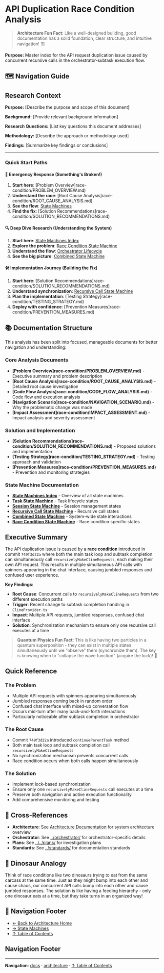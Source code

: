 # API Duplication Race Condition Analysis

> **Architecture Fun Fact**: Like a well-designed building, good documentation has a solid foundation, clear structure, and intuitive navigation! 🏗️

**Purpose:** Master index for the API request duplication issue caused by concurrent recursive calls
in the orchestrator-subtask execution flow.

## 🗺️ Navigation Guide

## Research Context

**Purpose:** \[Describe the purpose and scope of this document]

**Background:** \[Provide relevant background information]

**Research Questions:** \[List key questions this document addresses]

**Methodology:** \[Describe the approach or methodology used]

**Findings:** \[Summarize key findings or conclusions]

---

### Quick Start Paths

#### 🚨 **Emergency Response** (Something's Broken!)

1. **Start here**: [Problem Overview]race-condition/PROBLEM_OVERVIEW.md)
2. **Understand the race**: [Root Cause Analysis]race-condition/ROOT_CAUSE_ANALYSIS.md)
3. **See the flow**: [State Machines](./state-machines/)
4. **Find the fix**: [Solution Recommendations]race-condition/SOLUTION_RECOMMENDATIONS.md)

#### 🔍 **Deep Dive Research** (Understanding the System)

1. **Start here**: [State Machines Index](README.md)
2. **Explore the problem**:
   [Race Condition State Machine](./state-machines/RACE_CONDITION_STATE_MACHINE.md)
3. **Understand the flow**: [Orchestrator Lifecycle](../orchestrator/ORCHESTRATOR_LIFECYCLE.md)
4. **See the big picture**: [Combined State Machine](./state-machines/COMBINED_STATE_MACHINE.md)

#### 🛠️ **Implementation Journey** (Building the Fix)

1. **Start here**: [Solution Recommendations]race-condition/SOLUTION_RECOMMENDATIONS.md)
2. **Understand synchronization**:
   [Recursive Call State Machine](./state-machines/RECURSIVE_CALL_STATE_MACHINE.md)
3. **Plan the implementation**: [Testing Strategy]race-condition/TESTING_STRATEGY.md)
4. **Deploy with confidence**: [Prevention Measures]race-condition/PREVENTION_MEASURES.md)

## 📚 Documentation Structure

This analysis has been split into focused, manageable documents for better navigation and
understanding:

### Core Analysis Documents

- **[Problem Overview]race-condition/PROBLEM_OVERVIEW.md)** - Executive summary and problem
  description
- **[Root Cause Analysis]race-condition/ROOT_CAUSE_ANALYSIS.md)** - Detailed root cause
  investigation
- **[Code Flow Analysis]race-condition/CODE_FLOW_ANALYSIS.md)** - Code flow and execution
  analysis
- **[Navigation Scenario]race-condition/NAVIGATION_SCENARIO.md)** - Why the problematic change
  was made
- **[Impact Assessment]race-condition/IMPACT_ASSESSMENT.md)** - Impact analysis and severity
  assessment

### Solution and Implementation

- **[Solution Recommendations]race-condition/SOLUTION_RECOMMENDATIONS.md)** - Proposed solutions
  and implementation
- **[Testing Strategy]race-condition/TESTING_STRATEGY.md)** - Testing approach and validation
- **[Prevention Measures]race-condition/PREVENTION_MEASURES.md)** - Prevention and monitoring
  strategies

### State Machine Documentation

- **[State Machines Index](README.md)** - Overview of all state machines
- **[Task State Machine](./state-machines/TASK_STATE_MACHINE.md)** - Task lifecycle states
- **[Session State Machine](./state-machines/SESSION_STATE_MACHINE.md)** - Session management states
- **[Recursive Call State Machine](./state-machines/RECURSIVE_CALL_STATE_MACHINE.md)** - Recursive
  call states
- **[Combined State Machine](./state-machines/COMBINED_STATE_MACHINE.md)** - System-wide state
  interactions
- **[Race Condition State Machine](./state-machines/RACE_CONDITION_STATE_MACHINE.md)** - Race
  condition specific states

## Executive Summary

The API duplication issue is caused by a **race condition** introduced in commit `749f3d22a` where
both the main task loop and subtask completion can simultaneously call
`recursivelyMakeClineRequests`, each making their own API request. This results in multiple
simultaneous API calls with spinners appearing in the chat interface, causing jumbled responses and
confused user experience.

**Key Findings:**

- **Root Cause**: Concurrent calls to `recursivelyMakeClineRequests` from two different execution
  paths
- **Trigger**: Recent change to subtask completion handling in `ClineProvider.ts`
- **Impact**: Multiple API requests, jumbled responses, confused chat interface
- **Solution**: Synchronization mechanism to ensure only one recursive call executes at a time

> **Quantum Physics Fun Fact**: This is like having two particles in a quantum superposition - they
> can exist in multiple states simultaneously until we "observe" them (synchronize them). The key is
> knowing when to "collapse the wave function" (acquire the lock)! 🔬

## Quick Reference

### The Problem

- Multiple API requests with spinners appearing simultaneously
- Jumbled responses coming back in random order
- Confused chat interface with mixed-up conversation flow
- Occurs mid-turn after many back-and-forth interactions
- Particularly noticeable after subtask completion in orchestrator

### The Root Cause

- Commit `749f3d22a` introduced `continueParentTask` method
- Both main task loop and subtask completion call `recursivelyMakeClineRequests`
- No synchronization mechanism prevents concurrent calls
- Race condition occurs when both calls happen simultaneously

### The Solution

- Implement lock-based synchronization
- Ensure only one `recursivelyMakeClineRequests` call executes at a time
- Preserve both navigation and active execution functionality
- Add comprehensive monitoring and testing

## 🔗 Cross-References

- **Architecture**: See [Architecture Documentation](../README.md) for system architecture overview
- **Orchestrator**: See [../orchestrator/](../orchestrator/) for orchestrator-specific details
- **Plans**: See [../../plans/](../../plans/) for investigation plans
- **Standards**: See [../standards/](../standards/) for documentation standards

## 🦕 Dinosaur Analogy

Think of race conditions like two dinosaurs trying to eat from the same carcass at the same time.
Just as they might bump into each other and cause chaos, our concurrent API calls bump into each
other and cause jumbled responses. The solution is like having a feeding hierarchy - only one
dinosaur eats at a time, but they take turns in an organized way!

## 🧭 Navigation Footer

- [← Back to Architecture Home](../README.md)
- [→ State Machines](README.md)
- [↑ Table of Contents](../README.md)

## Navigation Footer

---

**Navigation**: [docs](../) · [architecture](../docs/architecture/) ·
[↑ Table of Contents](#api-duplication-race-condition-analysis)
